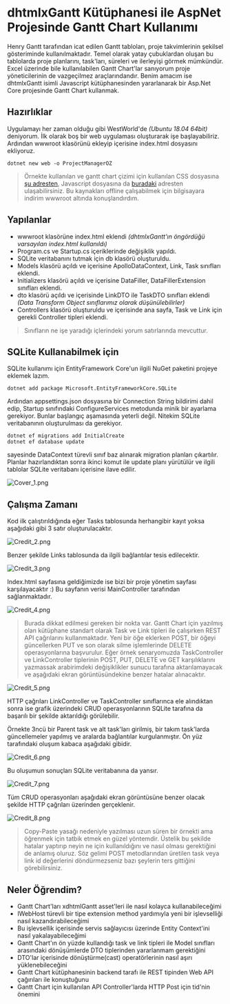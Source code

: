 # dhtmlxGantt Kütüphanesi ile AspNet Projesinde Gantt Chart Kullanımı

Henry Gantt tarafından icat edilen Gantt tabloları, proje takvimlerinin şekilsel gösteriminde kullanılmaktadır. Temel olarak yatay çubuklardan oluşan bu tablolarda proje planlarını, task'ları, süreleri ve ilerleyişi görmek mümkündür. Excel üzerinde bile kullanılabilen Gantt Chart'lar sanıyorum proje yöneticilerinin de vazgeçilmez araçlarındandır. Benim amacım ise dhtmlxGantt isimli Javascript kütüphanesinden yararlanarak bir Asp.Net Core projesinde Gantt Chart kullanmak. 

## Hazırlıklar

Uygulamayı her zaman olduğu gibi WestWorld'de _(Ubuntu 18.04 64bit)_ deniyorum. İlk olarak boş bir web uygulaması oluşturarak işe başlayabiliriz. Ardından wwwroot klasörünü ekleyip içerisine index.html dosyasını ekliyoruz.

```
dotnet new web -o ProjectManagerOZ
```

>Örnekte kullanılan ve gantt chart çizimi için kullanılan CSS dosyasına [şu adresten](https://cdn.dhtmlx.com/gantt/edge/dhtmlxgantt.css), Javascript dosyasına da [buradaki](https://cdn.dhtmlx.com/gantt/edge/dhtmlxgantt.js) adresten ulaşabilirsiniz. Bu kaynakları offline çalışabilmek için bilgisayara indirim wwwroot altında konuşlandırdım.

## Yapılanlar

- wwwroot klasörüne index.html eklendi _(dhtmlxGantt'ın öngördüğü varsayılan index.html kullanıldı)_
- Program.cs ve Startup.cs içeriklerinde değişiklik yapıldı.
- SQLite veritabanını tutmak için db klasörü oluşturuldu.
- Models klasörü açıldı ve içerisine ApolloDataContext, Link, Task sınıfları eklendi.
- Initializers klasörü açıldı ve içerisine DataFiller, DataFillerExtension sınıfları eklendi.
- dto klasörü açıldı ve içerisinde LinkDTO ile TaskDTO sınıfları eklendi _(Data Transform Object sınıflarımız olarak düşünülebilirler)_
- Controllers klasörü oluşturuldu ve içerisinde ana sayfa, Task ve Link için gerekli Controller tipleri eklendi.

>Sınıfların ne işe yaradığı içlerindeki yorum satırlarında mevcuttur.

## SQLite Kullanabilmek için

SQLite kullanımı için EntityFramework Core'un ilgili NuGet paketini projeye eklemek lazım.

```
dotnet add package Microsoft.EntityFrameworkCore.SQLite
```

Ardından appsettings.json dosyasına bir Connection String bildirimi dahil edip, Startup sınıfındaki ConfigureServices metodunda minik bir ayarlama gerekiyor. Bunlar başlangıç aşamasında yeterli değil. Nitekim SQLite veritabanının oluşturulması da gerekiyor.

```
dotnet ef migrations add InitialCreate
dotnet ef database update
```

sayesinde DataContext türevli sınıf baz alınarak migration planları çıkartılır. Planlar hazırlandıktan sonra ikinci komut ile update planı yürütülür ve ilgili tablolar SQLite veritabanı içerisine ilave edilir.

![Cover_1.png](./assets/Cover_1.png)

## Çalışma Zamanı

Kod ilk çalıştırıldığında eğer Tasks tablosunda herhangibir kayıt yoksa aşağıdaki gibi 3 satır oluşturulacaktır.

![Credit_2.png](./assets/credit_2.png)

Benzer şekilde Links tablosunda da ilgili bağlantılar tesis edilecektir.

![Credit_3.png](./assets/credit_3.png)

Index.html sayfasına geldiğimizde ise bizi bir proje yönetim sayfası karşılayacaktır :) Bu sayfanın verisi MainController tarafından sağlanmaktadır.

![Credit_4.png](./assets/credit_4.png)

>Burada dikkat edilmesi gereken bir nokta var. Gantt Chart için yazılmış olan kütüphane standart olarak Task ve Link tipleri ile çalışırken REST API çağrılarını kullanmaktadır. Yeni bir öğe eklerken POST, bir öğeyi güncellerken PUT ve son olarak silme işlemlerinde DELETE operasyonlarına başvurulur. Eğer örnek senaryomuzda TaskController ve LinkController tiplerinin POST, PUT, DELETE ve GET karşılıklarını yazmassak arabirimdeki değişiklikler sunucu tarafına aktarılamayacak ve aşağıdaki ekran görüntüsündekine benzer hatalar alınacaktır.

![Credit_5.png](./assets/credit_5.png)

HTTP çağrıları LinkController ve TaskController sınıflarınca ele alındıktan sonra ise grafik üzerindeki CRUD operasyonlarının SQLite tarafına da başarılı bir şekilde aktarıldığı görülebilir.

Örnekte 3ncü bir Parent task ve alt task'ları girilmiş, bir takım task'larda güncellemeler yapılmış ve aralarda bağlantılar kurgulanmıştır. Ön yüz tarafındaki oluşum kabaca aşağıdaki gibidir.

![Credit_6.png](./assets/credit_6.png)

Bu oluşumun sonuçları SQLite veritabanına da yansır.

![Credit_7.png](./assets/credit_7.png)

Tüm CRUD operasyonları aşağıdaki ekran görüntüsüne benzer olacak şekilde HTTP çağrıları üzerinden gerçeklenir.

![Credit_8.png](./assets/credit_8.png)

>Copy-Paste yasağı nedeniyle yazılması uzun süren bir örnekti ama öğrenmek için tatbik etmek en güzel yöntemdir. Üstelik bu şekilde hatalar yaptırıp neyin ne için kullanıldığını ve nasıl olması gerektiğini de anlamış oluruz. Söz gelimi POST metodlarından üretilen task veya link id değerlerini döndürmezseniz bazı şeylerin ters gittiğini görebilirsiniz.

## Neler Öğrendim?

- Gantt Chart'ları xdhtmlGantt asset'leri ile nasıl kolayca kullanabileceğimi
- IWebHost türevli bir tipe extension method yardımıyla yeni bir işlevselliği nasıl kazandırabileceğimi
- Bu işlevsellik içerisinde servis sağlayıcısı üzerinde Entity Context'ini nasıl yakalayabileceğimi
- Gantt Chart'ın ön yüzde kullandığı task ve link tipleri ile Model sınıfları arasındaki dönüşümlerde DTO tiplerinden yararlanmam gerektiğini
- DTO'lar içerisinde dönüştürme(cast) operatörlerinin nasıl aşırı yüklenebileceğini
- Gantt Chart kütüphanesinin backend tarafı ile REST tipinden Web API çağırıları ile konuştuğunu
- Gantt Chart için kullanılan API Controller'larda HTTP Post için tid'nin önemini